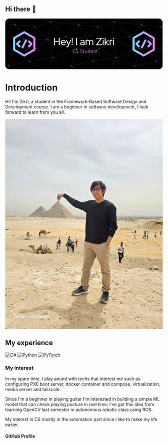## Hi there 👋

<!--
**zikriharis/zikriharis** is a ✨ _special_ ✨ repository because its `README.md` (this file) appears on your GitHub profile. -->

![Header](./github-header-image.png)
# Introduction
Hi! I'm Zikri, a student in the Framework-Based Software Design and Development course. 
I am a beginner in software development, I look forward to learn from you all.

![My Image](IMG-20240527-WA0118.jpg)  <!-- https://github.com/Framework-Based-Software/icebreaking-crescenticsun/blob/profile-upload/IMG-20240527-WA0118.jpg -->

## My experience
![C#](https://img.shields.io/badge/c%23-%23239120.svg?style=for-the-badge&logo=csharp&logoColor=white) ![Python](https://img.shields.io/badge/python-3670A0?style=for-the-badge&logo=python&logoColor=ffdd54) ![PyTorch](https://img.shields.io/badge/PyTorch-%23EE4C2C.svg?style=for-the-badge&logo=PyTorch&logoColor=white)

### My interest
In my spare time, I play aound with techs that interest me such as configuring PXE boot server, docker container and compose, virtualization, media server and tailscale.

Since I'm a beginner in playing guitar I'm interested in building a simple ML model that can check playing posture in real time; I've got this idea from learning OpenCV last semester in autonomous robotic class using ROS.

My interest in CS mostly in the automation part since I like to make my life easier.

#### GitHub Profile



